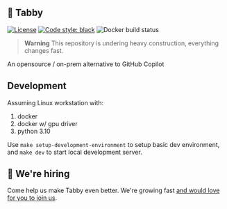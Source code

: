 ## 🐾 Tabby
[![License](https://img.shields.io/badge/License-Apache_2.0-blue.svg)](https://opensource.org/licenses/Apache-2.0)
[![Code style: black](https://img.shields.io/badge/code%20style-black-000000.svg)](https://github.com/psf/black)
![Docker build status](https://img.shields.io/github/actions/workflow/status/TabbyML/tabby/docker.yml?label=docker%20image%20build)

> **Warning**
> This repository is undering heavy construction, everything changes fast.

An opensource / on-prem alternative to GitHub Copilot

## Development

Assuming Linux workstation with:
1. docker
2. docker w/ gpu driver
3. python 3.10

Use `make setup-development-environment` to setup basic dev environment, and `make dev` to start local development server.


## 🙋 We're hiring
Come help us make Tabby even better. We're growing fast [and would love for you to join us](https://tabbyml.notion.site/Careers-35b1a77f3d1743d9bae06b7d6d5b814a).
